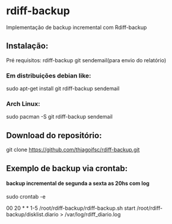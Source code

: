 rdiff-backup
============
Implementação de backup incremental com Rdiff-backup

## Instalação:
Pré requisitos:
rdiff-backup git sendemail(para envio do relatório)

### Em distribuições debian like:
sudo apt-get install git rdiff-backup sendemail

### Arch Linux:
sudo pacman -S git rdiff-backup sendemail

## Download do repositório:
git clone https://github.com/thiagoifsc/rdiff-backup.git

## Exemplo de backup via crontab:

#### backup incremental de segunda a sexta as 20hs com log
sudo crontab -e

00 20 *  *  1-5 	/root/rdiff-backup/rdiff-backup.sh start /root/rdiff-backup/disklist.diario > /var/log/rdiff_diario.log

